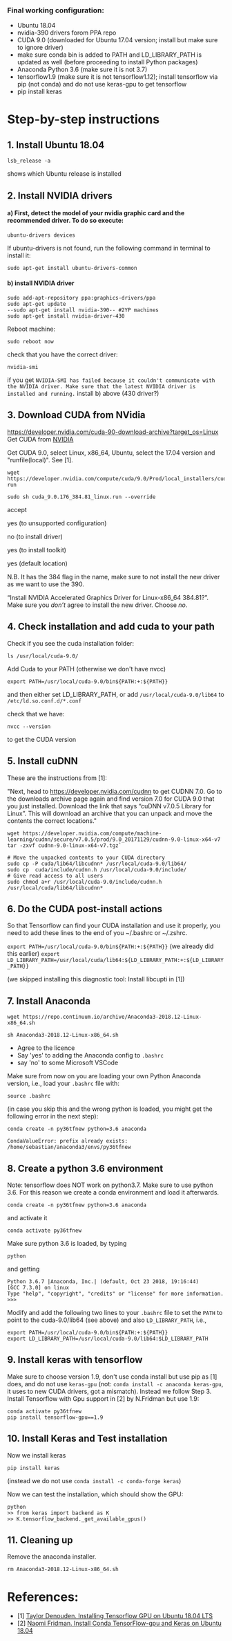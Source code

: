 ### Final working configuration:

- Ubuntu 18.04
- nvidia-390 drivers forom PPA repo
- CUDA 9.0 (downloaded for Ubuntu 17.04 version; install but make sure to ignore driver)
- make sure conda bin is added to PATH and LD_LIBRARY_PATH is updated as well (before proceeding to install Python packages)
- Anaconda Python 3.6 (make sure it is not 3.7)
- tensorflow1.9 (make sure it is not tensorflow1.12); install tensorflow via pip (not conda) and do not use keras-gpu to get tensorflow
- pip install keras

# Step-by-step instructions

## 1. Install Ubuntu 18.04

`lsb_release -a`

shows which Ubuntu release is installed

## 2. Install NVIDIA drivers

#### a) First, detect the model of your nvidia graphic card and the recommended driver. To do so execute:

`ubuntu-drivers devices`

If ubuntu-drivers is not found, run the following command in terminal to install it:

`sudo apt-get install ubuntu-drivers-common`

#### b) install NVIDIA driver

```
sudo add-apt-repository ppa:graphics-drivers/ppa
sudo apt-get update
--sudo apt-get install nvidia-390-- #2YP machines
sudo apt-get install nvidia-driver-430
```

Reboot machine: 
```
sudo reboot now
```

check that you have the correct driver:

`nvidia-smi`

if you get `NVIDIA-SMI has failed because it couldn't communicate with the NVIDIA driver. Make sure that the latest NVIDIA driver is installed and running.` install b) above (430 driver?)


## 3. Download CUDA from NVidia

https://developer.nvidia.com/cuda-90-download-archive?target_os=Linux
Get CUDA from [NVIDIA](https://developer.nvidia.com/cuda-90-download-archive?target_os=Linux&target_arch=x86_64&target_distro=Ubuntu&target_version=1704)

Get CUDA 9.0, select Linux, x86_64, Ubuntu, select the 17.04 version and "runfile(local)". See [1].

```
wget https://developer.nvidia.com/compute/cuda/9.0/Prod/local_installers/cuda_9.0.176_384.81_linux-run

sudo sh cuda_9.0.176_384.81_linux.run --override
```

accept

yes (to unsupported configuration)

no (to install driver)

yes (to install toolkit)

yes (default location)


N.B. It has the 384 flag in the name, make sure to not install the new driver as we want to use the 390.

“Install NVIDIA Accelerated Graphics Driver for Linux-x86_64 384.81?”. Make sure you *don’t* agree to install the new driver.  Choose *no*.

## 4. Check installation and add cuda to your path

Check if you see the cuda installation folder:

`ls /usr/local/cuda-9.0/`


Add Cuda to your PATH (otherwise we don't have nvcc)

`export PATH=/usr/local/cuda-9.0/bin${PATH:+:${PATH}}`

and then either set LD_LIBRARY_PATH, or 
add `/usr/local/cuda-9.0/lib64`
to
`/etc/ld.so.conf.d/*.conf`

check that we have:

`nvcc --version`

to get the CUDA version


## 5. Install cuDNN

These are the instructions from [1]:

"Next, head to https://developer.nvidia.com/cudnn to get CUDNN 7.0. Go
to the downloads archive page again and find version 7.0 for CUDA 9.0
that you just installed. Download the link that says “cuDNN v7.0.5
Library for Linux”. This will download an archive that you can unpack
and move the contents the correct locations."


```
wget https://developer.nvidia.com/compute/machine-learning/cudnn/secure/v7.0.5/prod/9.0_20171129/cudnn-9.0-linux-x64-v7 
tar -zxvf cudnn-9.0-linux-x64-v7.tgz`

# Move the unpacked contents to your CUDA directory
sudo cp -P cuda/lib64/libcudnn* /usr/local/cuda-9.0/lib64/
sudo cp  cuda/include/cudnn.h /usr/local/cuda-9.0/include/
# Give read access to all users
sudo chmod a+r /usr/local/cuda-9.0/include/cudnn.h /usr/local/cuda/lib64/libcudnn*
```

## 6. Do the CUDA post-install actions

So that Tensorflow can find your CUDA installation and use it properly, you need to add these lines to the end of you ~/.bashrc or ~/.zshrc.

`export PATH=/usr/local/cuda-9.0/bin${PATH:+:${PATH}}`    (we already did this earlier)
`export LD_LIBRARY_PATH=/usr/local/cuda/lib64:${LD_LIBRARY_PATH:+:${LD_LIBRARY_PATH}}`

(we skipped installing this diagnostic tool: Install libcupti in [1])

## 7. Install Anaconda

`wget https://repo.continuum.io/archive/Anaconda3-2018.12-Linux-x86_64.sh`

`sh Anaconda3-2018.12-Linux-x86_64.sh`

* Agree to the licence 
* Say 'yes' to adding the Anaconda config to `.bashrc`
* say 'no' to some Microsoft VSCode

Make sure from now on you are loading your own Python Anaconda version, i.e., load your `.bashrc` file with:

```
source .bashrc
```

(in case you skip this and the wrong python is loaded, you might get the following error in the next step):
```
conda create -n py36tfnew python=3.6 anaconda

CondaValueError: prefix already exists: /home/sebastian/anaconda3/envs/py36tfnew
```

## 8. Create a python 3.6 environment

Note: tensorflow does NOT work on python3.7. Make sure to use python 3.6. For this reason we create a conda environment and load it afterwards.

`conda create -n py36tfnew python=3.6 anaconda`


and activate it

`conda activate py36tfnew`

Make sure python 3.6 is loaded, by typing

`python`

and getting

```
Python 3.6.7 |Anaconda, Inc.| (default, Oct 23 2018, 19:16:44)
[GCC 7.3.0] on linux
Type "help", "copyright", "credits" or "license" for more information.
>>>
```


Modify and add the following two lines to your `.bashrc` file to set the `PATH` to point to the cuda-9.0/lib64 (see above) 
and also `LD_LIBRARY_PATH`, i.e.,
```
export PATH=/usr/local/cuda-9.0/bin${PATH:+:${PATH}} 
export LD_LIBRARY_PATH=/usr/local/cuda-9.0/lib64:$LD_LIBRARY_PATH
```

## 9. Install keras with tensorflow

Make sure to choose version 1.9, don't use conda install but use pip as [1] does, and do not use `keras-gpu` (not: `conda install -c anaconda keras-gpu`, it uses to new CUDA drivers, got a mismatch). Instead we follow Step 3. Install Tensorflow with Gpu support in [2] by N.Fridman but use 1.9:

```
conda activate py36tfnew
pip install tensorflow-gpu==1.9
```


## 10. Install Keras and Test installation


Now we install keras
```
pip install keras
```

(instead we do not use `conda install -c conda-forge keras`)

Now we can test the installation, which should show the GPU:
```
python
>> from keras import backend as K 
>> K.tensorflow_backend._get_available_gpus()
```

## 11. Cleaning up

Remove the anaconda installer. 

```
rm Anaconda3-2018.12-Linux-x86_64.sh
```

# References:

* [1] [Taylor Denouden. Installing Tensorflow GPU on Ubuntu 18.04 LTS](https://medium.com/@taylordenouden/installing-tensorflow-gpu-on-ubuntu-18-04-89a142325138)
* [2] [Naomi Fridman. Install Conda TensorFlow-gpu and Keras on Ubuntu 18.04](https://medium.com/@naomi.fridman/install-conda-tensorflow-gpu-and-keras-on-ubuntu-18-04-1b403e740e25)

